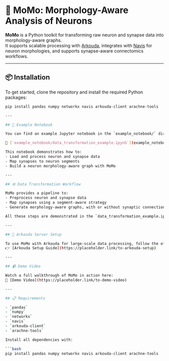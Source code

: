 # 🧠 MoMo: Morphology-Aware Analysis of Neurons

**MoMo** is a Python toolkit for transforming raw neuron and synapse data into morphology-aware graphs.  
It supports scalable processing with [Arkouda](https://github.com/Bears-R-Us/arkouda), integrates with [Navis](https://github.com/navis-org/navis) for neuron morphologies, and supports synapse-aware connectomics workflows.

---

## 📦 Installation

To get started, clone the repository and install the required Python packages:

```bash
pip install pandas numpy networkx navis arkouda-client arachne-tools

---

## 📓 Example Notebook

You can find an example Jupyter notebook in the `example_notebook/` directory:

📁 [`example_notebook/data_transformation_example.ipynb`](example_notebook/data_transformation_example.ipynb)

This notebook demonstrates how to:
- Load and process neuron and synapse data
- Map synapses to neuron segments
- Build a neuron morphology-aware graph with MoMo

---

## ⚙️ Data Transformation Workflow

MoMo provides a pipeline to:
- Preprocess neuron and synapse data
- Map synapses using a segment-aware strategy
- Generate morphology-aware graphs, with or without synaptic connections

All these steps are demonstrated in the `data_transformation_example.ipynb` notebook.

---

## 🧰 Arkouda Server Setup

To use MoMo with Arkouda for large-scale data processing, follow the official Arkouda server setup instructions here:  
👉 [Arkouda Setup Guide](https://placeholder.link/to-arkouda-setup)

---

## 📹 Demo Video

Watch a full walkthrough of MoMo in action here:  
🎥 [Demo Video](https://placeholder.link/to-demo-video)

---

## 📋 Requirements

- `pandas`
- `numpy`
- `networkx`
- `navis`
- `arkouda-client`
- `arachne-tools`

Install all dependencies with:

```bash
pip install pandas numpy networkx navis arkouda-client arachne-tools

